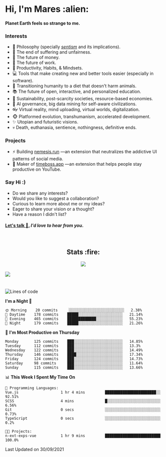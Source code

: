 <h1>Hi, I'm Mares :alien:</h1>

#### Planet Earth feels so strange to me.

### **Interests**

- 🌊 Philosophy (specially [_sentism_][sentismmedium] and its implications).
- 🎯 The end of suffering and unfairness.
- 💸 The future of money.
- 💼 The future of work.
- 🧠 Productivity, Habits, & Mindsets.
- 💻 Tools that make creating new and better tools easier (especially in software).
- 🥗 Transitioning humanity to a diet that doesn't harm animals.
- 📚 The future of open, interactive, and personalized education.
- 🌱 Sustainability, post-scarcity societies, resource-based economies.
- 🤖 AI governance, big data mining for self-aware civilizations.
- 👓 Virtual reality, mind uploading, virtual worlds, digitalization.
- 🐵 Platformed evolution, transhumanism, accelerated development.
- ✨ Utopian and futuristic visions.
- 💀 Death, euthanasia, sentience, nothingness, definitive ends.


### **Projects**

- ⚡ Building [nemesis.run](https://nemesis.run) —an extension that neutralizes the addictive UI patterns of social media.
- 💎 Maker of [timeboss.app](https://timeboss.app) —an extension that helps people stay productive on YouTube.


### **Say Hi :)**

- Do we share any interests?
- Would you like to suggest a collaboration?
- Curious to learn more about me or my ideas?
- Eager to share your vision or a thought?
- Have a reason I didn't list?

#### [Let's talk :wave:.](mailto:mareszhar@gmail.com) _I'd love to hear from you_.

[sentismmedium]: https://medium.com/@mareszhar/born-a-prisoner-a-reflection-about-life-its-struggles-and-a-plan-to-escape-d8566ce9b026

<br>

<h2 align="center">Stats :fire:</h2>

<div align="center">
  <img src="https://github-readme-streak-stats.herokuapp.com?user=mareszhar&theme=black-ice&hide_border=true&stroke=FFFFFF15&ring=DF8FFE&fire=DF8FFE&currStreakLabel=DF8FFE&background=1A232A&currStreakNum=86FFAB">
</div>

<!-- Add or remove this: &dates=B1AAB3FF at the end of the streak stats URL if they get bugged and aren't updating -->

<br>

<img src="https://activity-graph.herokuapp.com/graph?username=mareszhar&theme=nord&bg_color=00000000&color=979797&line=DF8FFE&point=00000000&area=true&hide_border=true">

<br>

<h1></h1>

<!--START_SECTION:waka-->
![Lines of code](https://img.shields.io/badge/From%20Hello%20World%20I%27ve%20Written-118639%20lines%20of%20code-blue)

**I'm a Night 🦉** 

```text
🌞 Morning    20 commits     ░░░░░░░░░░░░░░░░░░░░░░░░░   2.38% 
🌆 Daytime    178 commits    █████░░░░░░░░░░░░░░░░░░░░   21.14% 
🌃 Evening    465 commits    █████████████░░░░░░░░░░░░   55.23% 
🌙 Night      179 commits    █████░░░░░░░░░░░░░░░░░░░░   21.26%

```
📅 **I'm Most Productive on Thursday** 

```text
Monday       125 commits    ███░░░░░░░░░░░░░░░░░░░░░░   14.85% 
Tuesday      112 commits    ███░░░░░░░░░░░░░░░░░░░░░░   13.3% 
Wednesday    122 commits    ███░░░░░░░░░░░░░░░░░░░░░░   14.49% 
Thursday     146 commits    ████░░░░░░░░░░░░░░░░░░░░░   17.34% 
Friday       124 commits    ███░░░░░░░░░░░░░░░░░░░░░░   14.73% 
Saturday     98 commits     ███░░░░░░░░░░░░░░░░░░░░░░   11.64% 
Sunday       115 commits    ███░░░░░░░░░░░░░░░░░░░░░░   13.66%

```


📊 **This Week I Spent My Time On** 

```text
💬 Programming Languages: 
Vue.js                   1 hr 4 mins         ███████████████████████░░   92.51% 
SCSS                     4 mins              █░░░░░░░░░░░░░░░░░░░░░░░░   6.56% 
Git                      0 secs              ░░░░░░░░░░░░░░░░░░░░░░░░░   0.73% 
TypeScript               0 secs              ░░░░░░░░░░░░░░░░░░░░░░░░░   0.2%

🐱‍💻 Projects: 
n-ext-exps-vue           1 hr 9 mins         █████████████████████████   100.0%

```


 Last Updated on 30/09/2021
<!--END_SECTION:waka-->

